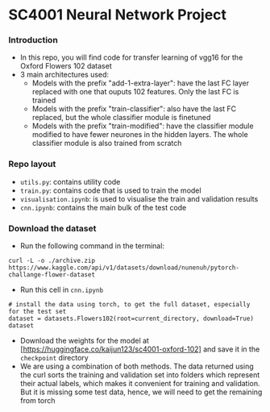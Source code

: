 # SC4001 Neural Network Project

### Introduction
- In this repo, you will find code for transfer learning of vgg16 for the Oxford Flowers 102 dataset
- 3 main architectures used:
  - Models with the prefix "add-1-extra-layer": have the last FC layer replaced with one that ouputs 102 features. Only the last FC is trained
  - Models with the prefix "train-classifier": also have the last FC replaced, but the whole classifier module is finetuned
  - Models with the prefix "train-modified": have the classifier module modified to have fewer neurones in the hidden layers. The whole classifier module is also trained from scratch

### Repo layout
- `utils.py`: contains utility code
- `train.py`: contains code that is used to train the model
- `visualisation.ipynb`: is used to visualise the train and validation results
- `cnn.ipynb`: contains the main bulk of the test code


### Download the dataset
- Run the following command in the terminal:
```
curl -L -o ./archive.zip https://www.kaggle.com/api/v1/datasets/download/nunenuh/pytorch-challange-flower-dataset
```
- Run this cell in `cnn.ipynb`
```
# install the data using torch, to get the full dataset, especially for the test set
dataset = datasets.Flowers102(root=current_directory, download=True)
dataset
```
- Download the weights for the model at [https://huggingface.co/kaijun123/sc4001-oxford-102] and save it in the `checkpoint` directory
- We are using a combination of both methods. The data returned using the curl sorts the training and validation set into folders which represent their actual labels, which makes it convenient for training and validation. But it is missing some test data, hence, we will need to get the remaining from torch



